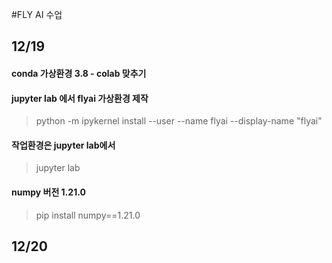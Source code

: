 #FLY AI 수업

## 12/19

#### conda 가상환경 3.8 - colab 맞추기

#### jupyter lab 에서 flyai 가상환경 제작

> python -m ipykernel install --user --name flyai --display-name "flyai"

#### 작업환경은 jupyter lab에서
> jupyter lab

#### numpy 버전 1.21.0

> pip install numpy==1.21.0


## 12/20
